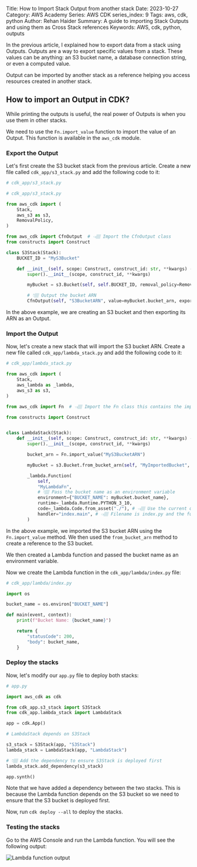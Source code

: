 Title: How to Import Stack Output from another stack
Date: 2023-10-27
Category: AWS Academy
Series: AWS CDK
series_index: 9
Tags: aws, cdk, python
Author: Rehan Haider
Summary: A guide to importing Stack Outputs and using them as Cross Stack references
Keywords: AWS, cdk, python, outputs


In the previous article, I explained how to export data from a stack using Outputs. Outputs are a way to export specific values from a stack. These values can be anything: an S3 bucket name, a database connection string, or even a computed value. 

Output can be imported by another stack as a reference helping you access resources created in another stack.

## How to import an Output in CDK?

While printing the outputs is useful, the real power of Outputs is when you use them in other stacks. 

We need to use the `Fn.import_value` function to import the value of an Output. This function is available in the `aws_cdk` module.


### Export the Output
Let's first create the S3 bucket stack from the previous article. Create a new file called `cdk_app/s3_stack.py` and add the following code to it:

```python
# cdk_app/s3_stack.py

# cdk_app/s3_stack.py

from aws_cdk import (
    Stack,
    aws_s3 as s3,
    RemovalPolicy,
)

from aws_cdk import CfnOutput  # 👈🏽 Import the CfnOutput class
from constructs import Construct

class S3Stack(Stack):
    BUCKET_ID = "MyS3Bucket"

    def __init__(self, scope: Construct, construct_id: str, **kwargs) -> None:
        super().__init__(scope, construct_id, **kwargs)

        myBucket = s3.Bucket(self, self.BUCKET_ID, removal_policy=RemovalPolicy.DESTROY)

        # 👇🏽 Output the bucket ARN
        CfnOutput(self, "S3BucketARN", value=myBucket.bucket_arn, export_name="MyS3BucketARN")
```

In the above example, we are creating an S3 bucket and then exporting its ARN as an Output.


### Import the Output

Now, let's create a new stack that will import the S3 bucket ARN. Create a new file called `cdk_app/lambda_stack.py` and add the following code to it:

```python
# cdk_app/lambda_stack.py

from aws_cdk import (
    Stack,
    aws_lambda as _lambda,
    aws_s3 as s3,
)

from aws_cdk import Fn  # 👈🏽 Import the Fn class this contains the import_value method

from constructs import Construct


class LambdaStack(Stack):
    def __init__(self, scope: Construct, construct_id: str, **kwargs) -> None:
        super().__init__(scope, construct_id, **kwargs)

        bucket_arn = Fn.import_value("MyS3BucketARN")

        myBucket = s3.Bucket.from_bucket_arn(self, "MyImportedBucket", bucket_arn)

        _lambda.Function(
            self,
            "MyLambdaFn",
            # 👇🏽 Pass the bucket name as an environment variable
            environment={"BUCKET_NAME": myBucket.bucket_name}, 
            runtime=_lambda.Runtime.PYTHON_3_10,
            code=_lambda.Code.from_asset("./"), # 👈🏽 Use the current directory as the source
            handler="index.main", # 👈🏽 Filename is index.py and the function is called main
        )

```

In the above example, we imported the S3 bucket ARN using the `Fn.import_value` method. We then used the `from_bucket_arn` method to create a reference to the S3 bucket.

We then created a Lambda function and passed the bucket name as an environment variable.

Now we create the Lambda function in the `cdk_app/lambda/index.py` file:

```python
# cdk_app/lambda/index.py

import os

bucket_name = os.environ["BUCKET_NAME"]

def main(event, context):
    print(f"Bucket Name: {bucket_name}")

    return {
        "statusCode": 200,
        "body": bucket_name,
    }
```


### Deploy the stacks

Now, let's modify our `app.py` file to deploy both stacks:

```python
# app.py

import aws_cdk as cdk

from cdk_app.s3_stack import S3Stack
from cdk_app.lambda_stack import LambdaStack

app = cdk.App()

# LambdaStack depends on S3Stack

s3_stack = S3Stack(app, "S3Stack")
lambda_stack = LambdaStack(app, "LambdaStack")

# 👇🏽 Add the dependency to ensure S3Stack is deployed first
lambda_stack.add_dependency(s3_stack)

app.synth()
```

Note that we have added a dependency between the two stacks. This is because the Lambda function depends on the S3 bucket so we need to ensure that the S3 bucket is deployed first.

Now, run `cdk deploy --all` to deploy the stacks.


### Testing the stacks
Go to the AWS Console and run the Lambda function. You will see the following output:

![Lambda function output]({static}/images/aws-academy/50007000-01-lambda-read-output.png)